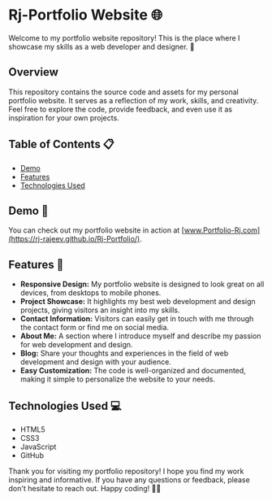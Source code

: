 
# Rj-Portfolio Website 🌐

Welcome to my portfolio website repository! This is the place where I showcase my skills as a web developer and designer. 🚀

## Overview

This repository contains the source code and assets for my personal portfolio website. It serves as a reflection of my work, skills, and creativity. Feel free to explore the code, provide feedback, and even use it as inspiration for your own projects.

## Table of Contents 📋

- [Demo](#demo)
- [Features](#features)
- [Technologies Used](#technologies-used)

## Demo 🌟

You can check out my portfolio website in action at [www.Portfolio-Rj.com](https://rj-rajeev.github.io/Rj-Portfolio/).

## Features 🚀

- **Responsive Design:** My portfolio website is designed to look great on all devices, from desktops to mobile phones.
- **Project Showcase:** It highlights my best web development and design projects, giving visitors an insight into my skills.
- **Contact Information:** Visitors can easily get in touch with me through the contact form or find me on social media.
- **About Me:** A section where I introduce myself and describe my passion for web development and design.
- **Blog:** Share your thoughts and experiences in the field of web development and design with your audience.
- **Easy Customization:** The code is well-organized and documented, making it simple to personalize the website to your needs.

## Technologies Used 💻

- HTML5
- CSS3
- JavaScript
- GitHub


Thank you for visiting my portfolio repository! I hope you find my work inspiring and informative. If you have any questions or feedback, please don't hesitate to reach out. Happy coding! 🚀✨
